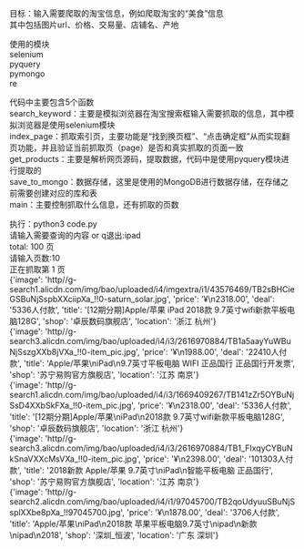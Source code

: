 目标：输入需要爬取的淘宝信息，例如爬取淘宝的“美食”信息  
其中包括图片url、价格、交易量、店铺名、产地

使用的模块  
selenium   
pyquery  
pymongo  
re  

代码中主要包含5个函数  
search_keyword：主要是模拟浏览器在淘宝搜索框输入需要抓取的信息，其中模拟浏览器是使用selenium模块  
index_page：抓取索引页，主要功能是“找到换页框”、“点击确定框”从而实现翻页功能，并且验证当前抓取页（page）是否和真实抓取的页面一致   
get_products：主要是解析网页源码，提取数据，代码中是使用pyquery模块进行提取的   
save_to_mongo：数据存储，这里是使用的MongoDB进行数据存储，在存储之前需要创建对应的库和表   
main：主要控制抓取什么信息，还有抓取的页数  


执行：python3 code.py  
请输入需要查询的内容 or q退出:ipad   
total: 100 页   
请输入页数:10  
正在抓取第 1 页   
{'image': 'http//g-search1.alicdn.com/img/bao/uploaded/i4/imgextra/i1/43576469/TB2sBHCieGSBuNjSspbXXciipXa_!!0-saturn_solar.jpg', 'price': '¥\n2318.00', 'deal': '5336人付款', 'title': '[12期分期]Apple/苹果 iPad 2018款 9.7英寸wifi新款平板电脑128G', 'shop': '卓辰数码旗舰店', 'location': '浙江 杭州'}   
{'image': 'http//g-search3.alicdn.com/img/bao/uploaded/i4/i3/2616970884/TB1a5aayYuWBuNjSszgXXb8jVXa_!!0-item_pic.jpg', 'price': '¥\n1988.00', 'deal': '22410人付款', 'title': 'Apple/苹果\niPad\n9.7英寸平板电脑 WIFI 正品国行 正品国行开发票', 'shop': '苏宁易购官方旗舰店', 'location': '江苏 南京'}   
{'image': 'http//g-search1.alicdn.com/img/bao/uploaded/i4/i3/1669409267/TB141zZr5OYBuNjSsD4XXbSkFXa_!!0-item_pic.jpg', 'price': '¥\n2318.00', 'deal': '5336人付款', 'title': '[12期分期]Apple/苹果\niPad\n2018款 9.7英寸wifi新款平板电脑128G', 'shop': '卓辰数码旗舰店', 'location': '浙江 杭州'}   
{'image': 'http//g-search3.alicdn.com/img/bao/uploaded/i4/i3/2616970884/TB1_FIxqyCYBuNkSnaVXXcMsVXa_!!0-item_pic.jpg', 'price': '¥\n2398.00', 'deal': '101303人付款', 'title': '2018新款 Apple/苹果 9.7英寸\niPad\n智能平板电脑 正品国行', 'shop': '苏宁易购官方旗舰店', 'location': '江苏 南京'}   
{'image': 'http//g-search2.alicdn.com/img/bao/uploaded/i4/i1/97045700/TB2qoUdyuuSBuNjSsplXXbe8pXa_!!97045700.jpg', 'price': '¥\n1878.00', 'deal': '3706人付款', 'title': 'Apple/苹果\niPad\n2018款 苹果平板电脑9.7英寸\nipad\n新款\nipad\n2018', 'shop': '深圳_恒波', 'location': '广东 深圳'}  
